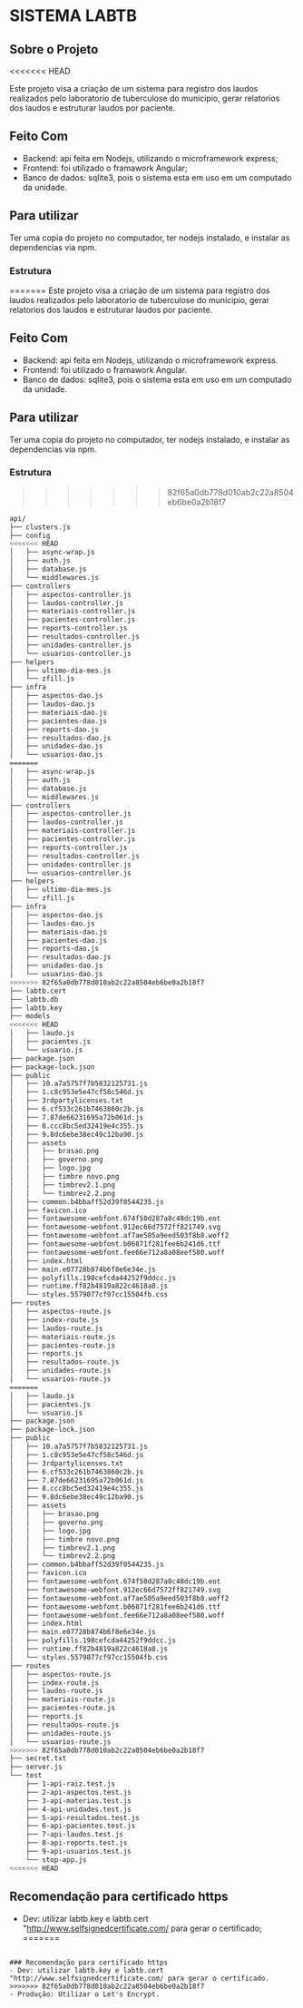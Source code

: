 # SISTEMA LABTB

## Sobre o Projeto
<<<<<<< HEAD

Este projeto visa a criação de um sistema para registro dos laudos realizados pelo laboratorio de tuberculose do municipio, gerar relatorios dos laudos e estruturar laudos por paciente.

## Feito Com

- Backend: api feita em Nodejs, utilizando o microframework express;
- Frontend: foi utilizado o framawork Angular;
- Banco de dados: sqlite3, pois o sistema esta em uso em um computado da unidade.

## Para utilizar

Ter uma copia do projeto no computador, ter nodejs instalado, e instalar as dependencias via npm.

### Estrutura
=======
Este projeto visa a criação de um sistema para registro dos laudos realizados pelo laboratorio de tuberculose do municipio, gerar relatorios dos laudos e estruturar laudos por paciente.

## Feito Com
- Backend: api feita em Nodejs, utilizando o microframework express.
- Frontend: foi utilizado o framawork Angular.
- Banco de dados: sqlite3, pois o sistema esta em uso em um computado da unidade.

## Para utilizar
Ter uma copia do projeto no computador, ter nodejs instalado, e instalar as dependencias via npm.

### Estrutura

>>>>>>> 82f65a0db778d010ab2c22a8504eb6be0a2b18f7
```bash
api/
├── clusters.js
├── config
<<<<<<< HEAD
│   ├── async-wrap.js
│   ├── auth.js
│   ├── database.js
│   └── middlewares.js
├── controllers
│   ├── aspectos-controller.js
│   ├── laudos-controller.js
│   ├── materiais-controller.js
│   ├── pacientes-controller.js
│   ├── reports-controller.js
│   ├── resultados-controller.js
│   ├── unidades-controller.js
│   └── usuarios-controller.js
├── helpers
│   ├── ultimo-dia-mes.js
│   └── zfill.js
├── infra
│   ├── aspectos-dao.js
│   ├── laudos-dao.js
│   ├── materiais-dao.js
│   ├── pacientes-dao.js
│   ├── reports-dao.js
│   ├── resultados-dao.js
│   ├── unidades-dao.js
│   └── usuarios-dao.js
=======
│   ├── async-wrap.js
│   ├── auth.js
│   ├── database.js
│   └── middlewares.js
├── controllers
│   ├── aspectos-controller.js
│   ├── laudos-controller.js
│   ├── materiais-controller.js
│   ├── pacientes-controller.js
│   ├── reports-controller.js
│   ├── resultados-controller.js
│   ├── unidades-controller.js
│   └── usuarios-controller.js
├── helpers
│   ├── ultimo-dia-mes.js
│   └── zfill.js
├── infra
│   ├── aspectos-dao.js
│   ├── laudos-dao.js
│   ├── materiais-dao.js
│   ├── pacientes-dao.js
│   ├── reports-dao.js
│   ├── resultados-dao.js
│   ├── unidades-dao.js
│   └── usuarios-dao.js
>>>>>>> 82f65a0db778d010ab2c22a8504eb6be0a2b18f7
├── labtb.cert
├── labtb.db
├── labtb.key
├── models
<<<<<<< HEAD
│   ├── laudo.js
│   ├── pacientes.js
│   └── usuario.js
├── package.json
├── package-lock.json
├── public
│   ├── 10.a7a5757f7b5832125731.js
│   ├── 1.c8c953e5e47cf58c546d.js
│   ├── 3rdpartylicenses.txt
│   ├── 6.cf533c261b7463860c2b.js
│   ├── 7.87de66231695a72b061d.js
│   ├── 8.ccc8bc5ed32419e4c355.js
│   ├── 9.8dc6ebe38ec49c12ba90.js
│   ├── assets
│   │   ├── brasao.png
│   │   ├── governo.png
│   │   ├── logo.jpg
│   │   ├── timbre novo.png
│   │   ├── timbrev2.1.png
│   │   └── timbrev2.2.png
│   ├── common.b4bbaff52d39f0544235.js
│   ├── favicon.ico
│   ├── fontawesome-webfont.674f50d287a8c48dc19b.eot
│   ├── fontawesome-webfont.912ec66d7572ff821749.svg
│   ├── fontawesome-webfont.af7ae505a9eed503f8b8.woff2
│   ├── fontawesome-webfont.b06871f281fee6b241d6.ttf
│   ├── fontawesome-webfont.fee66e712a8a08eef580.woff
│   ├── index.html
│   ├── main.e07728b874b6f8e6e34e.js
│   ├── polyfills.198cefcda44252f9ddcc.js
│   ├── runtime.ff82b4819a822c4618a8.js
│   └── styles.5579077cf97cc15504fb.css
├── routes
│   ├── aspectos-route.js
│   ├── index-route.js
│   ├── laudos-route.js
│   ├── materiais-route.js
│   ├── pacientes-route.js
│   ├── reports.js
│   ├── resultados-route.js
│   ├── unidades-route.js
│   └── usuarios-route.js
=======
│   ├── laudo.js
│   ├── pacientes.js
│   └── usuario.js
├── package.json
├── package-lock.json
├── public
│   ├── 10.a7a5757f7b5832125731.js
│   ├── 1.c8c953e5e47cf58c546d.js
│   ├── 3rdpartylicenses.txt
│   ├── 6.cf533c261b7463860c2b.js
│   ├── 7.87de66231695a72b061d.js
│   ├── 8.ccc8bc5ed32419e4c355.js
│   ├── 9.8dc6ebe38ec49c12ba90.js
│   ├── assets
│   │   ├── brasao.png
│   │   ├── governo.png
│   │   ├── logo.jpg
│   │   ├── timbre novo.png
│   │   ├── timbrev2.1.png
│   │   └── timbrev2.2.png
│   ├── common.b4bbaff52d39f0544235.js
│   ├── favicon.ico
│   ├── fontawesome-webfont.674f50d287a8c48dc19b.eot
│   ├── fontawesome-webfont.912ec66d7572ff821749.svg
│   ├── fontawesome-webfont.af7ae505a9eed503f8b8.woff2
│   ├── fontawesome-webfont.b06871f281fee6b241d6.ttf
│   ├── fontawesome-webfont.fee66e712a8a08eef580.woff
│   ├── index.html
│   ├── main.e07728b874b6f8e6e34e.js
│   ├── polyfills.198cefcda44252f9ddcc.js
│   ├── runtime.ff82b4819a822c4618a8.js
│   └── styles.5579077cf97cc15504fb.css
├── routes
│   ├── aspectos-route.js
│   ├── index-route.js
│   ├── laudos-route.js
│   ├── materiais-route.js
│   ├── pacientes-route.js
│   ├── reports.js
│   ├── resultados-route.js
│   ├── unidades-route.js
│   └── usuarios-route.js
>>>>>>> 82f65a0db778d010ab2c22a8504eb6be0a2b18f7
├── secret.txt
├── server.js
└── test
    ├── 1-api-raiz.test.js
    ├── 2-api-aspectos.test.js
    ├── 3-api-materias.test.js
    ├── 4-api-unidades.test.js
    ├── 5-api-resultados.test.js
    ├── 6-api-pacientes.test.js
    ├── 7-api-laudos.test.js
    ├── 8-api-reports.test.js
    ├── 9-api-usuarios.test.js
    └── stop-app.js
<<<<<<< HEAD
  ```

## Recomendação para certificado https
- Dev: utilizar labtb.key e labtb.cert "http://www.selfsignedcertificate.com/ para gerar o certificado;
=======
```

### Recomendação para certificado https
- Dev: utilizar labtb.key e labtb.cert "http://www.selfsignedcertificate.com/ para gerar o certificado.
>>>>>>> 82f65a0db778d010ab2c22a8504eb6be0a2b18f7
- Produção: Utilizar o Let's Encrypt.
